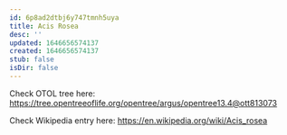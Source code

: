 ```yaml
---
id: 6p8ad2dtbj6y747tmnh5uya
title: Acis Rosea
desc: ''
updated: 1646656574137
created: 1646656574137
stub: false
isDir: false
---
```

Check OTOL tree here: https://tree.opentreeoflife.org/opentree/argus/opentree13.4@ott813073


Check Wikipedia entry here: https://en.wikipedia.org/wiki/Acis_rosea
